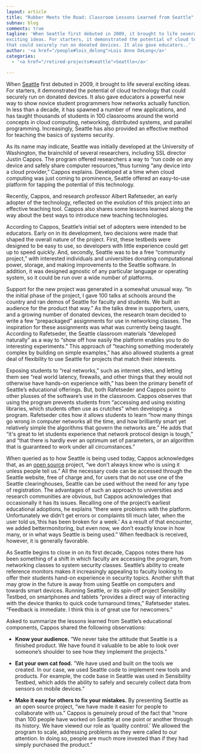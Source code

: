 ```yaml
---
layout: article
title: "Rubber Meets the Road: Classroom Lessons Learned from Seattle"
subnav: blog
comments: true
tagline: 'When Seattle first debuted in 2009, it brought to life several
exciting ideas. For starters, it demonstrated the potential of cloud technology
that could securely run on donated devices. It also gave educators..'
author: '<a href="/people#lois_delong">Lois Anne DeLong</a>'
categories:
  - '<a href="/retired-projects#seattle">Seattle</a>'

---  
```


When [Seattle](https://seattle.poly.edu/html/) first debuted in 2009, it brought
to life several exciting ideas.
For starters, it demonstrated the potential of cloud technology that could
 securely run on donated devices.
It also gave educators a powerful new way to show novice student programmers how
networks actually function.
In less than a decade, it has spawned a number of new applications, and has
taught thousands of students in 100 classrooms around the world concepts in
cloud computing, networking, distributed systems, and parallel programming.
Increasingly, Seattle has also provided an effective method for teaching
the basics of systems security.

As its name may indicate, Seattle was initially developed at the University of
Washington, the brainchild of several researchers, including SSL director Justin
Cappos. The program offered researchers a way to “run code on any device and
safely share computer resources,”thus turning “any device into a cloud
provider,” Cappos explains. Developed at a time when cloud computing was just
coming to prominence, Seattle offered an easy-to-use platform
for tapping the potential of this technology.

Recently, Cappos, and research professor Albert Rafetseder, an early adopter of
the technology, reflected on the evolution of this project into an effective
teaching tool. Cappos also shares some lessons learned along the way about the
best ways to introduce new teaching technologies.

According to Cappos, Seattle’s initial set of adopters were intended to be
educators. Early on in its development, two decisions were made that shaped
the overall nature of the project. First, these testbeds were designed to be
easy to use, so developers with little experience could get up to speed quickly.
And, secondly, Seattle was to be a free “community project,” with interested
individuals and universities donating computational power, storage, and making
improvements to the Seattle software. In addition, it was designed agnostic of
any particular language or operating system, so it could be run over a wide
number of platforms.

Support for the new project was generated in a somewhat unusual way. “In the
initial phase of the project, I gave 100 talks at schools around the country and
ran demos of Seattle for faculty and students. We built an audience for the
product that way.” As the talks drew in supporters, users, and a growing number
of donated devices, the research team decided to write a few “prepackaged”
assignments for use in networking classes. The inspiration for these assignments
 was what was currently being taught.
According to Rafetseder, the Seattle classroom materials “developed naturally”
as a way to “show off how easily the platform enables you to do interesting
experiments.” This approach of "teaching something moderately complex by building
on simple examples,” has also allowed students a great deal of flexibility to use
Seattle for projects that match their interests.

Exposing students to “real networks,” such as internet sites, and letting them
see “real world latency, firewalls, and other things that they would not
otherwise have hands-on experience with,” has been the primary benefit of
Seattle’s educational offerings. But, both Rafetseder and Cappos point to other
plusses of the software’s use in the classroom. Cappos observes that using the
program prevents students from “accessing and using existing libraries, which
students often use as crutches” when developing a program. Rafetseder cites how
it allows students to learn “how many things go wrong in computer networks all
the time, and how brilliantly smart yet relatively simple the algorithms that
govern the networks are.”
He adds that “it's great to let students experience that network protocol design
is tough,” and “that there is hardly ever an optimum set of parameters, or an
algorithm that is guaranteed to work under all circumstances.”

When queried as to how Seattle is being used today, Cappos acknowledges that,
as an [open source](https://github.com/SeattleTestbed) project, “we don’t
always know who is using it unless people tell us.” All the necessary code can
be accessed through the Seattle website,
free of charge and, for users that do not use one of the Seattle clearinghouses,
Seattle can be used without the need for any type of registration. The
advantages of such an approach to universities and research communities are
obvious, but Cappos acknowledges that occasionally it has its issues.  Recalling
one of the project’s earliest educational adoptions, he explains “there were
problems with the platform.
Unfortunately we didn’t get errors or complaints till much later, when the user
told us,‘this has been broken for a week.’ As a result of that encounter, we
added bettermonitoring, but even now, we don’t exactly know in how many, or in
what ways Seattle is being used.” When feedback is received, however, it is
generally favorable.

As Seattle begins to close in on its first decade, Cappos notes there has been
something of a shift in which faculty are accessing the program, from networking
classes to system security classes. Seattle’s ability to create reference
monitors makes it increasingly appealing to faculty looking to offer their
students hand-on experience in security topics. Another shift that may grow in
the future is away from using Seattle on computers and towards smart devices.
Running Seattle, or its spin-off
project  Sensibility Testbed, on smartphones and tablets “provides a direct way of
interacting with the device thanks to quick code turnaround times,”
Rafetseder states.
“Feedback is immediate. I think this is of great use for newcomers.”

Asked to summarize the lessons learned from Seattle’s educational components,
Cappos shared the following observations:

* **Know your audience.** “We never take the attitude that Seattle is a finished
product.
We have found it valuable to be able to look over someone’s shoulder to see how
they implement the projects.”

* **Eat your own cat food.** ”We have used and built on the tools we created.
In our case, we used Seattle code to implement new tools and products. For
example, the code base in Seattle was used in Sensibility Testbed, which adds
the ability to safely and securely collect data from sensors on mobile devices.”

* **Make it easy for others to fix your mistakes.** By presenting Seattle as an
open source project, “we have made it easier for people to collaborate with us.”
Cappos is genuinely proud of the fact that “more than 100 people have worked on
Seattle at one point or another through its history. We have viewed our role as
‘quality control.’ We allowed the program to scale, addressing problems as they
were called to our attention. In doing so, people are much more invested than
if they had simply purchased the product.”
